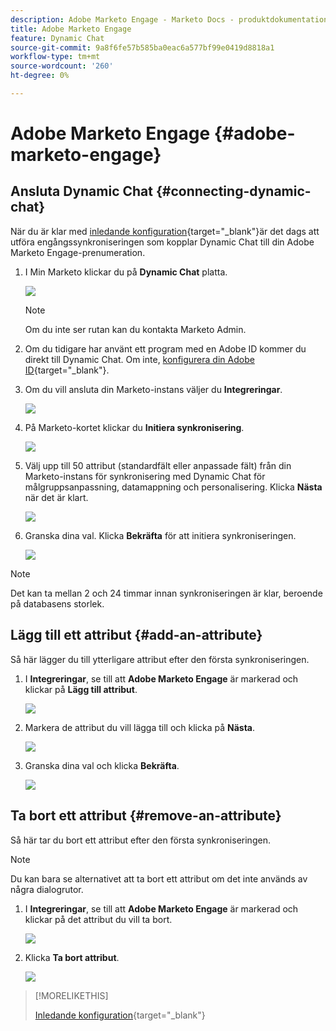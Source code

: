 ```yaml
---
description: Adobe Marketo Engage - Marketo Docs - produktdokumentation
title: Adobe Marketo Engage
feature: Dynamic Chat
source-git-commit: 9a8f6fe57b585ba0eac6a577bf99e0419d8818a1
workflow-type: tm+mt
source-wordcount: '260'
ht-degree: 0%

---
```


# Adobe Marketo Engage {#adobe-marketo-engage}

## Ansluta Dynamic Chat {#connecting-dynamic-chat}

När du är klar med [inledande konfiguration](/help/marketo/product-docs/demand-generation/dynamic-chat/setup-and-configuration/initial-setup.md){target="_blank"}är det dags att utföra engångssynkroniseringen som kopplar Dynamic Chat till din Adobe Marketo Engage-prenumeration.

1. I Min Marketo klickar du på **Dynamic Chat** platta.

   ![](assets/adobe-marketo-engage-1.png)

   >[!NOTE]
   >
   >Om du inte ser rutan kan du kontakta Marketo Admin.

1. Om du tidigare har använt ett program med en Adobe ID kommer du direkt till Dynamic Chat. Om inte, [konfigurera din Adobe ID](https://helpx.adobe.com/manage-account/using/create-update-adobe-id.html){target="_blank"}.

1. Om du vill ansluta din Marketo-instans väljer du **Integreringar**.

   ![](assets/adobe-marketo-engage-2.png)

1. På Marketo-kortet klickar du **Initiera synkronisering**.

   ![](assets/adobe-marketo-engage-3.png)

1. Välj upp till 50 attribut (standardfält eller anpassade fält) från din Marketo-instans för synkronisering med Dynamic Chat för målgruppsanpassning, datamappning och personalisering. Klicka **Nästa** när det är klart.

   ![](assets/adobe-marketo-engage-4.png)

1. Granska dina val. Klicka **Bekräfta** för att initiera synkroniseringen.

   ![](assets/adobe-marketo-engage-5.png)

>[!NOTE]
>
>Det kan ta mellan 2 och 24 timmar innan synkroniseringen är klar, beroende på databasens storlek.

## Lägg till ett attribut {#add-an-attribute}

Så här lägger du till ytterligare attribut efter den första synkroniseringen.

1. I **Integreringar**, se till att **Adobe Marketo Engage** är markerad och klickar på **Lägg till attribut**.

   ![](assets/adobe-marketo-engage-6.png)

1. Markera de attribut du vill lägga till och klicka på **Nästa**.

   ![](assets/adobe-marketo-engage-7.png)

1. Granska dina val och klicka **Bekräfta**.

   ![](assets/adobe-marketo-engage-8.png)

## Ta bort ett attribut {#remove-an-attribute}

Så här tar du bort ett attribut efter den första synkroniseringen.

>[!NOTE]
>
>Du kan bara se alternativet att ta bort ett attribut om det inte används av några dialogrutor.

1. I **Integreringar**, se till att **Adobe Marketo Engage** är markerad och klickar på det attribut du vill ta bort.

   ![](assets/adobe-marketo-engage-9.png)

1. Klicka **Ta bort attribut**.

   ![](assets/adobe-marketo-engage-10.png)

>[!MORELIKETHIS]
>
>[Inledande konfiguration](/help/marketo/product-docs/demand-generation/dynamic-chat/setup-and-configuration/initial-setup.md){target="_blank"}

